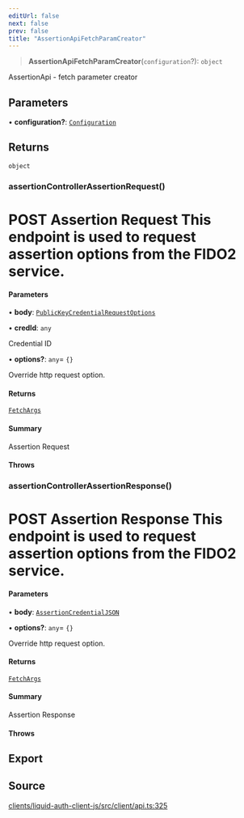 ```yaml
---
editUrl: false
next: false
prev: false
title: "AssertionApiFetchParamCreator"
---
```


> **AssertionApiFetchParamCreator**(`configuration`?): `object`

AssertionApi - fetch parameter creator

## Parameters

• **configuration?**: [`Configuration`](/reference/typescript/auth/client/classes/configuration/)

## Returns

`object`

### assertionControllerAssertionRequest()

# POST Assertion Request  This endpoint is used to request assertion options from the FIDO2 service.

#### Parameters

• **body**: [`PublicKeyCredentialRequestOptions`](/reference/typescript/auth/client/interfaces/publickeycredentialrequestoptions/)

• **credId**: `any`

Credential ID

• **options?**: `any`= `{}`

Override http request option.

#### Returns

[`FetchArgs`](/reference/typescript/auth/client/interfaces/fetchargs/)

#### Summary

Assertion Request

#### Throws

### assertionControllerAssertionResponse()

# POST Assertion Response  This endpoint is used to request assertion options from the FIDO2 service.

#### Parameters

• **body**: [`AssertionCredentialJSON`](/reference/typescript/auth/client/interfaces/assertioncredentialjson/)

• **options?**: `any`= `{}`

Override http request option.

#### Returns

[`FetchArgs`](/reference/typescript/auth/client/interfaces/fetchargs/)

#### Summary

Assertion Response

#### Throws

## Export

## Source

[clients/liquid-auth-client-js/src/client/api.ts:325](https://github.com/algorandfoundation/liquid-auth/blob/10c59840d062554c79d275cbb41957b40edae1ed/clients/liquid-auth-client-js/src/client/api.ts#L325)

